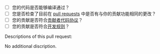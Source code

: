 
<!-- Before creating this pull request, check the questions below: -->  
<!-- 在提出这个 pull request 之前，请勾选下面的问题： -->

- [ ] 您的代码是否能够编译通过？
- [ ] 您是否检查了目前在 [pull requests](https://github.com/eesast/THUAI6/pulls) 中是否有与你的贡献功能相同的更改？
- [ ] 您的贡献是否符合[贡献者代码协议](https://github.com/eesast/THUAI6/blob/dev/CODE_OF_CONDUCT.md)？
- [ ] 您的贡献是否符合[开发规则](https://github.com/eesast/THUAI5#%E5%BC%80%E5%8F%91%E8%A7%84%E5%88%99)？  

Descriptions of this pull request:

<!-- If you have something to say about this pull request, delete the sentence 'No additional discription.' below and add your description. -->
<!-- 如果你对这次的 pull request 有一些描述，请删除下面的句子“No additional discription.”并加上你的描述。 -->

No additional discription.
